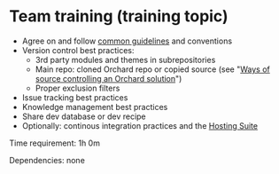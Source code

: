 # Team training (training topic)



- Agree on and follow [common guidelines](../../../DevelopmentGuidelines/) and conventions
- Version control best practices:
	- 3rd party modules and themes in subrepositories
	- Main repo: cloned Orchard repo or copied source (see "[Ways of source controlling an Orchard solution](http://english.orchardproject.hu/blog/ways-of-source-controlling-an-orchard-solution)")
	- Proper exclusion filters
- Issue tracking best practices
- Knowledge management best practices
- Share dev database or dev recipe
- Optionally: continous integration practices and the [Hosting Suite](https://dotnest.com/knowledge-base/topics/lombiq-hosting-suite)

Time requirement: 1h 0m

Dependencies: none